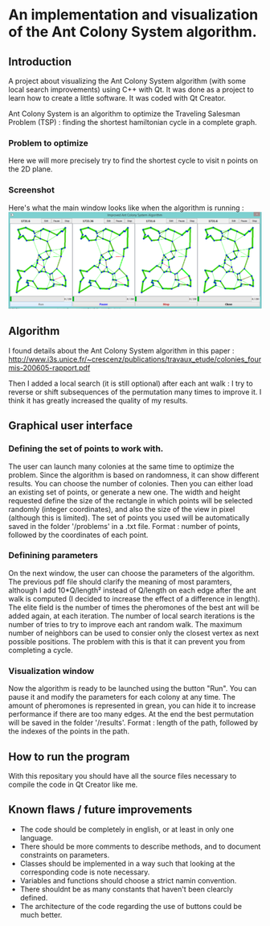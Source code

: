 # An implementation and visualization of the Ant Colony System algorithm.

## Introduction
A project about visualizing the Ant Colony System algorithm (with some local search improvements) using C++ with Qt. It was done as a project to learn how to create a little software. It was coded with Qt Creator.

Ant Colony System is an algorithm to optimize the Traveling Salesman Problem (TSP) : finding the shortest hamiltonian cycle in a complete graph.

### Problem to optimize
Here we will more precisely try to find the shortest cycle to visit n points on the 2D plane.

### Screenshot
Here's what the main window looks like when the algorithm is running :
![image](https://raw.githubusercontent.com/Bleuje/antcolonysystem-tsp-qt/master/vwindow.png)

## Algorithm
I found details about the Ant Colony System algorithm in this paper :
http://www.i3s.unice.fr/~crescenz/publications/travaux_etude/colonies_fourmis-200605-rapport.pdf

Then I added a local search (it is still optional) after each ant walk : I try to reverse or shift subsequences of the permutation many times to improve it. I think it has greatly increased the quality of my results. 

## Graphical user interface
### Defining the set of points to work with.
The user can launch many colonies at the same time to optimize the problem. Since the algorithm is based on randomness, it can show different results.
You can choose the number of colonies.
Then you can either load an existing set of points, or generate a new one. The width and height requested define the size of the rectangle in which points will be selected randomly (integer coordinates), and also the size of the view in pixel (although this is limited).
The set of points you used will be automatically saved in the folder '/problems' in a .txt file.
Format : number of points, followed by the coordinates of each point.

### Definining parameters
On the next window, the user can choose the parameters of the algorithm. The previous pdf file should clarify the meaning of most paramters, although I add 10*Q/length² instead of Q/length on each edge after the ant walk is computed (I decided to increase the effect of a difference in length).
The elite field is the number of times the pheromones of the best ant will be added again, at each iteration.
The number of local search iterations is the number of tries to try to improve each ant random walk.
The maximum number of neighbors can be used to consier only the closest vertex as next possible positions. The problem with this is that it can prevent you from completing a cycle.

### Visualization window
Now the algorithm is ready to be launched using the button "Run". You can pause it and modify the parameters for each colony at any time. The amount of pheromones is represented in grean, you can hide it to increase performance if there are too many edges. At the end the best permutation will be saved in the folder '/results'.
Format : length of the path, followed by the indexes of the points in the path.

## How to run the program
With this repositary you should have all the source files necessary to compile the code in Qt Creator like me.

## Known flaws / future improvements
- The code should be completely in english, or at least in only one language.
- There should be more comments to describe methods, and to document constraints on parameters.
- Classes should be implemented in a way such that looking at the corresponding code is note necessary.
- Variables and functions should choose a strict namin convention.
- There shouldnt be as many constants that haven't been clearcly defined.
- The architecture of the code regarding the use of buttons could be much better.
